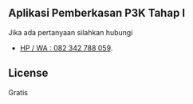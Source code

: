 ## Aplikasi Pemberkasan P3K Tahap I

Jika ada pertanyaan silahkan hubungi 

- [HP / WA : 082 342 788 059](https://wa.me/6282342788059).

## License

Gratis
